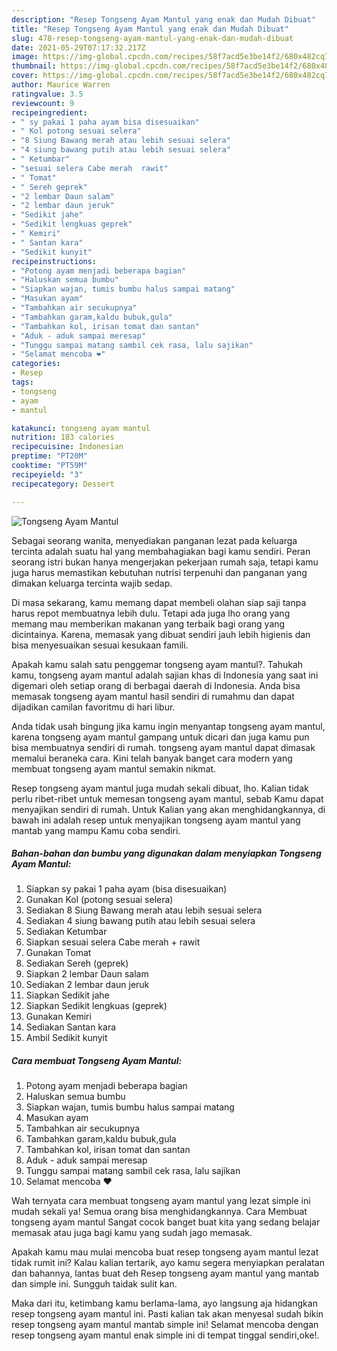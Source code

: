 ```yaml
---
description: "Resep Tongseng Ayam Mantul yang enak dan Mudah Dibuat"
title: "Resep Tongseng Ayam Mantul yang enak dan Mudah Dibuat"
slug: 478-resep-tongseng-ayam-mantul-yang-enak-dan-mudah-dibuat
date: 2021-05-29T07:17:32.217Z
image: https://img-global.cpcdn.com/recipes/58f7acd5e3be14f2/680x482cq70/tongseng-ayam-mantul-foto-resep-utama.jpg
thumbnail: https://img-global.cpcdn.com/recipes/58f7acd5e3be14f2/680x482cq70/tongseng-ayam-mantul-foto-resep-utama.jpg
cover: https://img-global.cpcdn.com/recipes/58f7acd5e3be14f2/680x482cq70/tongseng-ayam-mantul-foto-resep-utama.jpg
author: Maurice Warren
ratingvalue: 3.5
reviewcount: 9
recipeingredient:
- " sy pakai 1 paha ayam bisa disesuaikan"
- " Kol potong sesuai selera"
- "8 Siung Bawang merah atau lebih sesuai selera"
- "4 siung bawang putih atau lebih sesuai selera"
- " Ketumbar"
- "sesuai selera Cabe merah  rawit"
- " Tomat"
- " Sereh geprek"
- "2 lembar Daun salam"
- "2 lembar daun jeruk"
- "Sedikit jahe"
- "Sedikit lengkuas geprek"
- " Kemiri"
- " Santan kara"
- "Sedikit kunyit"
recipeinstructions:
- "Potong ayam menjadi beberapa bagian"
- "Haluskan semua bumbu"
- "Siapkan wajan, tumis bumbu halus sampai matang"
- "Masukan ayam"
- "Tambahkan air secukupnya"
- "Tambahkan garam,kaldu bubuk,gula"
- "Tambahkan kol, irisan tomat dan santan"
- "Aduk - aduk sampai meresap"
- "Tunggu sampai matang sambil cek rasa, lalu sajikan"
- "Selamat mencoba ❤️"
categories:
- Resep
tags:
- tongseng
- ayam
- mantul

katakunci: tongseng ayam mantul 
nutrition: 183 calories
recipecuisine: Indonesian
preptime: "PT20M"
cooktime: "PT59M"
recipeyield: "3"
recipecategory: Dessert

---
```



![Tongseng Ayam Mantul](https://img-global.cpcdn.com/recipes/58f7acd5e3be14f2/680x482cq70/tongseng-ayam-mantul-foto-resep-utama.jpg)

Sebagai seorang wanita, menyediakan panganan lezat pada keluarga tercinta adalah suatu hal yang membahagiakan bagi kamu sendiri. Peran seorang istri bukan hanya mengerjakan pekerjaan rumah saja, tetapi kamu juga harus memastikan kebutuhan nutrisi terpenuhi dan panganan yang dimakan keluarga tercinta wajib sedap.

Di masa  sekarang, kamu memang dapat membeli olahan siap saji tanpa harus repot membuatnya lebih dulu. Tetapi ada juga lho orang yang memang mau memberikan makanan yang terbaik bagi orang yang dicintainya. Karena, memasak yang dibuat sendiri jauh lebih higienis dan bisa menyesuaikan sesuai kesukaan famili. 



Apakah kamu salah satu penggemar tongseng ayam mantul?. Tahukah kamu, tongseng ayam mantul adalah sajian khas di Indonesia yang saat ini digemari oleh setiap orang di berbagai daerah di Indonesia. Anda bisa memasak tongseng ayam mantul hasil sendiri di rumahmu dan dapat dijadikan camilan favoritmu di hari libur.

Anda tidak usah bingung jika kamu ingin menyantap tongseng ayam mantul, karena tongseng ayam mantul gampang untuk dicari dan juga kamu pun bisa membuatnya sendiri di rumah. tongseng ayam mantul dapat dimasak memalui beraneka cara. Kini telah banyak banget cara modern yang membuat tongseng ayam mantul semakin nikmat.

Resep tongseng ayam mantul juga mudah sekali dibuat, lho. Kalian tidak perlu ribet-ribet untuk memesan tongseng ayam mantul, sebab Kamu dapat menyajikan sendiri di rumah. Untuk Kalian yang akan menghidangkannya, di bawah ini adalah resep untuk menyajikan tongseng ayam mantul yang mantab yang mampu Kamu coba sendiri.

<!--inarticleads1-->

##### Bahan-bahan dan bumbu yang digunakan dalam menyiapkan Tongseng Ayam Mantul:

1. Siapkan  sy pakai 1 paha ayam (bisa disesuaikan)
1. Gunakan  Kol (potong sesuai selera)
1. Sediakan 8 Siung Bawang merah atau lebih sesuai selera
1. Sediakan 4 siung bawang putih atau lebih sesuai selera
1. Sediakan  Ketumbar
1. Siapkan sesuai selera Cabe merah + rawit
1. Gunakan  Tomat
1. Sediakan  Sereh (geprek)
1. Siapkan 2 lembar Daun salam
1. Sediakan 2 lembar daun jeruk
1. Siapkan Sedikit jahe
1. Siapkan Sedikit lengkuas (geprek)
1. Gunakan  Kemiri
1. Sediakan  Santan kara
1. Ambil Sedikit kunyit




<!--inarticleads2-->

##### Cara membuat Tongseng Ayam Mantul:

1. Potong ayam menjadi beberapa bagian
1. Haluskan semua bumbu
1. Siapkan wajan, tumis bumbu halus sampai matang
1. Masukan ayam
1. Tambahkan air secukupnya
1. Tambahkan garam,kaldu bubuk,gula
1. Tambahkan kol, irisan tomat dan santan
1. Aduk - aduk sampai meresap
1. Tunggu sampai matang sambil cek rasa, lalu sajikan
1. Selamat mencoba ❤️




Wah ternyata cara membuat tongseng ayam mantul yang lezat simple ini mudah sekali ya! Semua orang bisa menghidangkannya. Cara Membuat tongseng ayam mantul Sangat cocok banget buat kita yang sedang belajar memasak atau juga bagi kamu yang sudah jago memasak.

Apakah kamu mau mulai mencoba buat resep tongseng ayam mantul lezat tidak rumit ini? Kalau kalian tertarik, ayo kamu segera menyiapkan peralatan dan bahannya, lantas buat deh Resep tongseng ayam mantul yang mantab dan simple ini. Sungguh taidak sulit kan. 

Maka dari itu, ketimbang kamu berlama-lama, ayo langsung aja hidangkan resep tongseng ayam mantul ini. Pasti kalian tak akan menyesal sudah bikin resep tongseng ayam mantul mantab simple ini! Selamat mencoba dengan resep tongseng ayam mantul enak simple ini di tempat tinggal sendiri,oke!.

